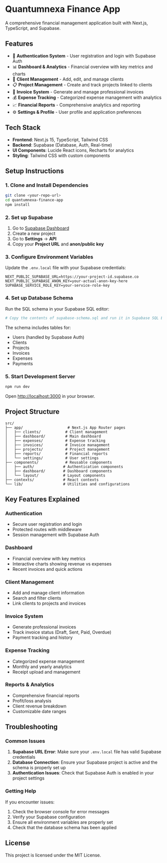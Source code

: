 # Quantumnexa Finance App

A comprehensive financial management application built with Next.js, TypeScript, and Supabase.

## Features

- 🔐 **Authentication System** - User registration and login with Supabase Auth
- 📊 **Dashboard & Analytics** - Financial overview with key metrics and charts
- 👥 **Client Management** - Add, edit, and manage clients
- 📋 **Project Management** - Create and track projects linked to clients
- 🧾 **Invoice System** - Generate and manage professional invoices
- 💰 **Expense Tracking** - Categorized expense management with analytics
- 📈 **Financial Reports** - Comprehensive analytics and reporting
- ⚙️ **Settings & Profile** - User profile and application preferences

## Tech Stack

- **Frontend**: Next.js 15, TypeScript, Tailwind CSS
- **Backend**: Supabase (Database, Auth, Real-time)
- **UI Components**: Lucide React icons, Recharts for analytics
- **Styling**: Tailwind CSS with custom components

## Setup Instructions

### 1. Clone and Install Dependencies

```bash
git clone <your-repo-url>
cd quantumnexa-finance-app
npm install
```

### 2. Set up Supabase

1. Go to [Supabase Dashboard](https://supabase.com/dashboard)
2. Create a new project
3. Go to **Settings** → **API**
4. Copy your **Project URL** and **anon/public key**

### 3. Configure Environment Variables

Update the `.env.local` file with your Supabase credentials:

```env
NEXT_PUBLIC_SUPABASE_URL=https://your-project-id.supabase.co
NEXT_PUBLIC_SUPABASE_ANON_KEY=your-actual-anon-key-here
SUPABASE_SERVICE_ROLE_KEY=your-service-role-key
```

### 4. Set up Database Schema

Run the SQL schema in your Supabase SQL editor:

```bash
# Copy the contents of supabase-schema.sql and run it in Supabase SQL Editor
```

The schema includes tables for:
- Users (handled by Supabase Auth)
- Clients
- Projects
- Invoices
- Expenses
- Payments

### 5. Start Development Server

```bash
npm run dev
```

Open [http://localhost:3000](http://localhost:3000) in your browser.

## Project Structure

```
src/
├── app/                    # Next.js App Router pages
│   ├── clients/           # Client management
│   ├── dashboard/         # Main dashboard
│   ├── expenses/          # Expense tracking
│   ├── invoices/          # Invoice management
│   ├── projects/          # Project management
│   ├── reports/           # Financial reports
│   └── settings/          # User settings
├── components/            # Reusable components
│   ├── auth/             # Authentication components
│   ├── dashboard/        # Dashboard components
│   └── layout/           # Layout components
├── contexts/             # React contexts
└── lib/                  # Utilities and configurations
```

## Key Features Explained

### Authentication
- Secure user registration and login
- Protected routes with middleware
- Session management with Supabase Auth

### Dashboard
- Financial overview with key metrics
- Interactive charts showing revenue vs expenses
- Recent invoices and quick actions

### Client Management
- Add and manage client information
- Search and filter clients
- Link clients to projects and invoices

### Invoice System
- Generate professional invoices
- Track invoice status (Draft, Sent, Paid, Overdue)
- Payment tracking and history

### Expense Tracking
- Categorized expense management
- Monthly and yearly analytics
- Receipt upload and management

### Reports & Analytics
- Comprehensive financial reports
- Profit/loss analysis
- Client revenue breakdown
- Customizable date ranges

## Troubleshooting

### Common Issues

1. **Supabase URL Error**: Make sure your `.env.local` file has valid Supabase credentials
2. **Database Connection**: Ensure your Supabase project is active and the schema is properly set up
3. **Authentication Issues**: Check that Supabase Auth is enabled in your project settings

### Getting Help

If you encounter issues:
1. Check the browser console for error messages
2. Verify your Supabase configuration
3. Ensure all environment variables are properly set
4. Check that the database schema has been applied

## License

This project is licensed under the MIT License.
